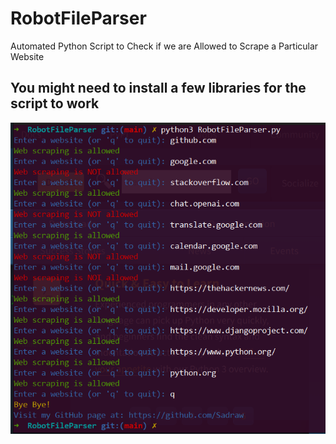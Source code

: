 # RobotFileParser


Automated Python Script to Check if we are Allowed to Scrape a Particular Website 

## You might need to install a few libraries for the script to work 


![RobotFIleParser](https://github.com/Sadraw/RobotFileParser/blob/main/images/RobotFileParser.png)